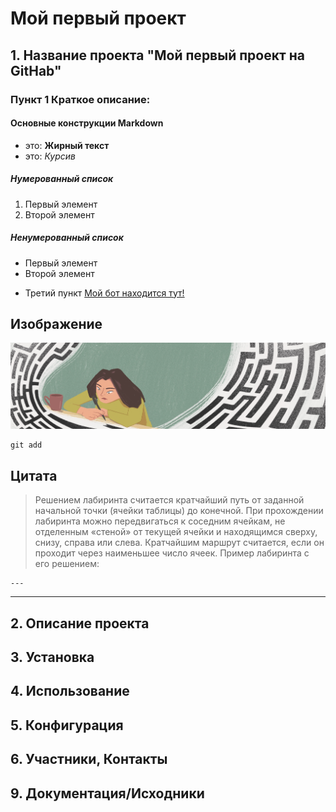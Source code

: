 # Мой первый проект


## 1. Название проекта "Мой первый проект на GitHab"
### Пункт 1 Краткое описание: 
#### Основные конструкции Markdown
- это: **Жирный текст**
- это: *Курсив*

##### Нумерованный список
1. Первый элемент
2. Второй элемент 

##### Ненумерованный список
- Первый элемент
- Второй элемент 
* Третий пункт 
[Мой бот находится тут!](https://www.google.ru/?hl=ru)

## Изображение
![Альтернативый текст](A1_Maze.jpg)

```
git add
```
## Цитата 
>Решением лабиринта считается кратчайший путь от заданной начальной точки (ячейки таблицы) до конечной.
При прохождении лабиринта можно передвигаться к соседним ячейкам, не отделенным «стеной» от текущей ячейки и находящимся сверху, снизу, справа или слева.
Кратчайшим маршрут считается, если он проходит через наименьшее число ячеек.
Пример лабиринта с его решением:  

```
---
```

---


## 2. Описание проекта

## 3. Установка

## 4. Использование

## 5. Конфигурация 

## 6. Участники, Контакты 

## 9. Документация/Исходники
